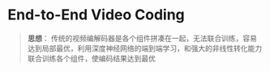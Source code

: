 # End-to-End Video Coding

> **思想**： 传统的视频编解码器是各个组件拼凑在一起，无法联合训练，容易达到局部最优，利用深度神经网络的端到端学习，和强大的非线性转化能力联合训练各个组件，使编码结果达到最优